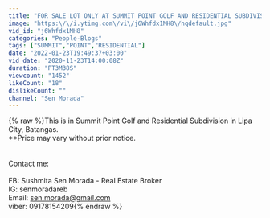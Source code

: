 ```yaml
---
title: "FOR SALE LOT ONLY AT SUMMIT POINT GOLF AND RESIDENTIAL SUBDIVISION |  LIPA CITY, BATANGAS"
image: "https:\/\/i.ytimg.com\/vi\/j6Whfdx1MH8\/hqdefault.jpg"
vid_id: "j6Whfdx1MH8"
categories: "People-Blogs"
tags: ["SUMMIT","POINT","RESIDENTIAL"]
date: "2022-01-23T19:49:37+03:00"
vid_date: "2020-11-23T14:00:08Z"
duration: "PT3M38S"
viewcount: "1452"
likeCount: "18"
dislikeCount: ""
channel: "Sen Morada"
---
```

{% raw %}This is in Summit Point Golf and Residential Subdivision in Lipa City, Batangas. <br />**Price may vary without prior notice. <br /><br /><br />Contact me:<br /><br />FB: Sushmita Sen Morada - Real Estate Broker<br />IG: senmoradareb<br />Email: sen.morada@gmail.com <br />viber: 09178154209{% endraw %}
